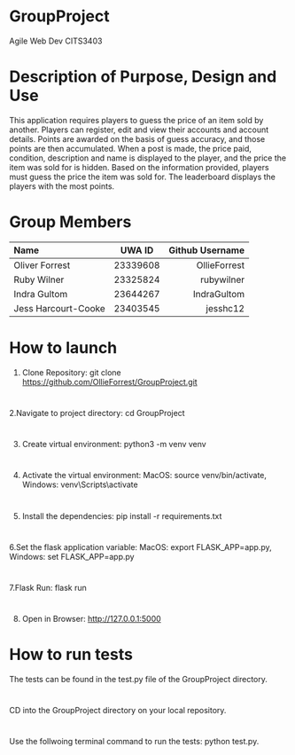 # GroupProject
Agile Web Dev CITS3403

# Description of Purpose, Design and Use
This application requires players to guess the price of an item sold by another. Players can register, edit and view their accounts and account details. Points are awarded on the basis of guess accuracy, and those points are then accumulated. When a post is made, the price paid, condition, description and name is displayed to the player, and the price the item was sold for is hidden. Based on the information provided, players must guess the price the item was sold for. The leaderboard displays the players with the most points.

# Group Members
| Name | UWA ID| Github Username |
|:-------- |:--------:| --------:|
| Oliver Forrest | 23339608 | OllieForrest |
| Ruby Wilner | 23325824 | rubywilner|
| Indra Gultom | 23644267 | IndraGultom |
| Jess Harcourt-Cooke | 23403545 | jesshc12 |

# How to launch
1. Clone Repository: git clone https://github.com/OllieForrest/GroupProject.git
#
2.Navigate to project directory: cd GroupProject
#
3. Create virtual environment: python3 -m venv venv
#
4. Activate the virtual environment: MacOS: source venv/bin/activate, Windows: venv\Scripts\activate
#
5. Install the dependencies: pip install -r requirements.txt
#
6.Set the flask application variable: MacOS: export FLASK_APP=app.py, Windows: set FLASK_APP=app.py
#
7.Flask Run: flask run
#
8. Open in Browser: http://127.0.0.1:5000
#
# How to run tests
The tests can be found in the test.py file of the GroupProject directory.
#
CD into the GroupProject directory on your local repository.
#
Use the follwoing terminal command to run the tests: python test.py.

